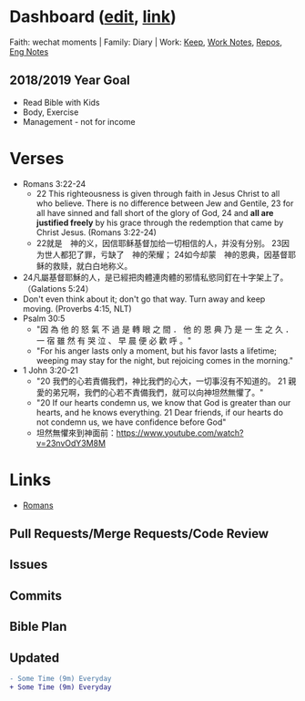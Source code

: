 # Dashboard ([edit](https://github.com/rom1212/rom1212.github.io/edit/master/README.md), [link](https://rom1212.github.io/))
Faith: wechat moments | Family: Diary | Work: [Keep](https://keep.google.com), [Work Notes](https://docs.google.com/), [Repos](https://github.com/rom1212), [Eng Notes](https://github.com/rom1212/eng-notes)

## 2018/2019 Year Goal
* Read Bible with Kids 
* Body, Exercise
* Management - not for income
  
# Verses
* Romans 3:22-24
  * 22 This righteousness is given through faith in Jesus Christ to all who believe. There is no difference between Jew and Gentile, 23 for all have sinned and fall short of the glory of God, 24 and **all are justified freely** by his grace through the redemption that came by Christ Jesus. (Romans 3:22-24) 
  *  22就是　神的义，因信耶稣基督加给一切相信的人，并没有分别。 23因为世人都犯了罪，亏缺了　神的荣耀； 24如今却蒙　神的恩典，因基督耶稣的救赎，就白白地称义。
* 24凡屬基督耶穌的人，是已經把肉體連肉體的邪情私慾同釘在十字架上了。（Galations 5:24）
* Don't even think about it; don't go that way. Turn away and keep moving. (Proverbs 4:15, NLT)
* Psalm 30:5
  * "因 為 他 的 怒 氣 不 過 是 轉 眼 之 間 ． 他 的 恩 典 乃 是 一 生 之 久 ． 一 宿 雖 然 有 哭 泣 、 早 晨 便 必 歡 呼 。"
  * "For his anger lasts only a moment, but his favor lasts a lifetime; weeping may stay for the night, but rejoicing comes in the morning."
* 1 John 3:20-21
  * "20 我們的心若責備我們，神比我們的心大，一切事沒有不知道的。 21 親愛的弟兄啊，我們的心若不責備我們，就可以向神坦然無懼了。"
  * "20 If our hearts condemn us, we know that God is greater than our hearts, and he knows everything. 21 Dear friends, if our hearts do not condemn us, we have confidence before God"
  * 坦然無懼來到神面前：https://www.youtube.com/watch?v=23nvOdY3M8M

# Links
* [Romans](https://www.bible.com/bible/111/ROM.3.cunpss?parallel=48)

## Pull Requests/Merge Requests/Code Review

## Issues

## Commits

## Bible Plan

## Updated
```diff
- Some Time (9m) Everyday
+ Some Time (9m) Everyday
```

